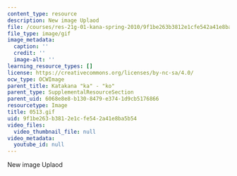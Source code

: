 ```yaml
---
content_type: resource
description: New image Uplaod
file: /courses/res-21g-01-kana-spring-2010/9f1be263b3812e1cfe542a41e8ba5b54_0513.gif
file_type: image/gif
image_metadata:
  caption: ''
  credit: ''
  image-alt: ''
learning_resource_types: []
license: https://creativecommons.org/licenses/by-nc-sa/4.0/
ocw_type: OCWImage
parent_title: Katakana "ka" - "ko"
parent_type: SupplementalResourceSection
parent_uid: 6068e8e8-b130-8479-e374-1d9cb5176866
resourcetype: Image
title: 0513.gif
uid: 9f1be263-b381-2e1c-fe54-2a41e8ba5b54
video_files:
  video_thumbnail_file: null
video_metadata:
  youtube_id: null
---
```

New image Uplaod